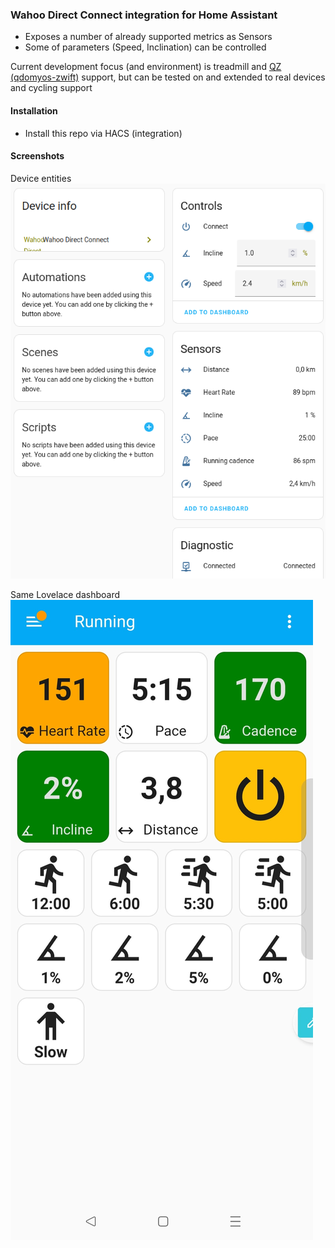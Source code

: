 ### Wahoo Direct Connect integration for Home Assistant

  * Exposes a number of already supported metrics as Sensors
  * Some of parameters (Speed, Inclination) can be controlled

Current development focus (and environment) is treadmill and [QZ (qdomyos-zwift)](https://github.com/cagnulein/qdomyos-zwift) support, but can be tested on and extended to real devices and cycling support


#### Installation

* Install this repo via HACS (integration)

#### Screenshots

Device entities
![Home Assistant Device](screenshots/hass_device.png)

Same Lovelace dashboard
![Home Assistant Dashboard](screenshots/hass_lovelace.jpg)